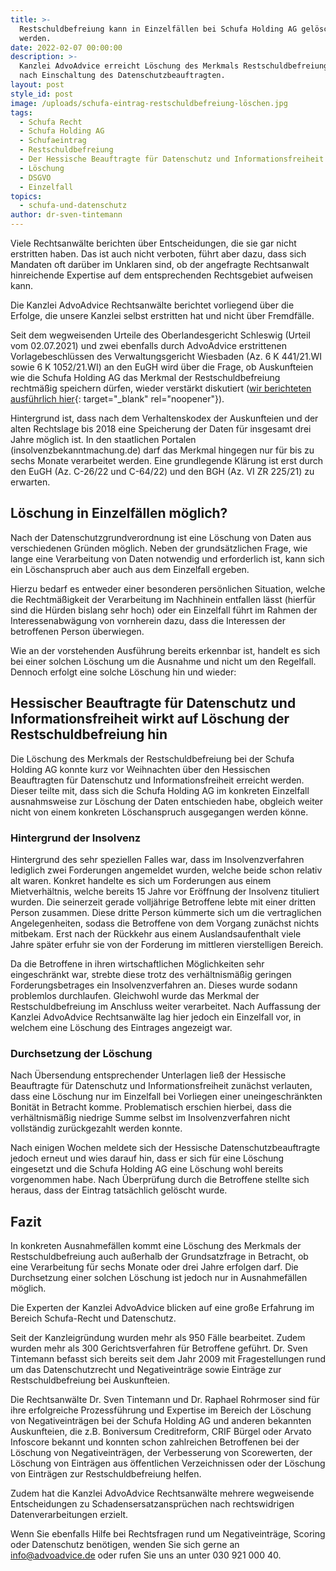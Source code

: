 ```yaml
---
title: >-
  Restschuldbefreiung kann in Einzelfällen bei Schufa Holding AG gelöscht
  werden.
date: 2022-02-07 00:00:00
description: >-
  Kanzlei AdvoAdvice erreicht Löschung des Merkmals Restschuldbefreiung erteilt,
  nach Einschaltung des Datenschutzbeauftragten. 
layout: post
style_id: post
image: /uploads/schufa-eintrag-restschuldbefreiung-löschen.jpg
tags:
  - Schufa Recht
  - Schufa Holding AG
  - Schufaeintrag
  - Restschuldbefreiung
  - Der Hessische Beauftragte für Datenschutz und Informationsfreiheit
  - Löschung
  - DSGVO
  - Einzelfall
topics:
  - schufa-und-datenschutz
author: dr-sven-tintemann
---
```

Viele Rechtsanwälte berichten über Entscheidungen, die sie gar nicht erstritten haben. Das ist auch nicht verboten, führt aber dazu, dass sich Mandaten oft darüber im Unklaren sind, ob der angefragte Rechtsanwalt hinreichende Expertise auf dem entsprechenden Rechtsgebiet aufweisen kann.

Die Kanzlei AdvoAdvice Rechtsanwälte berichtet vorliegend über die Erfolge, die unsere Kanzlei selbst erstritten hat und nicht über Fremdfälle.&nbsp;

Seit dem wegweisenden Urteile des Oberlandesgericht Schleswig (Urteil vom 02.07.2021) und zwei ebenfalls durch AdvoAdvice erstrittenen Vorlagebeschlüssen des Verwaltungsgericht Wiesbaden (Az. 6 K 441/21.WI&nbsp; sowie 6 K 1052/21.WI) an den EuGH wird über die Frage, ob Auskunfteien wie die Schufa Holding AG das Merkmal der Restschuldbefreiung rechtmä&szlig;ig speichern dürfen, wieder verstärkt diskutiert ([wir berichteten ausführlich hier](https://advoadvice.de/blog/restschuldbefreiung-bgh-und-eugh-entscheiden-%C3%BCber-speicherung-durch-die-schufa-holding-ag/){: target="_blank" rel="noopener"}).

Hintergrund ist, dass nach dem Verhaltenskodex der Auskunfteien und der alten Rechtslage bis 2018 eine Speicherung der Daten für insgesamt drei Jahre möglich ist. In den staatlichen Portalen (insolvenzbekanntmachung.de) darf das Merkmal hingegen nur für bis zu sechs Monate verarbeitet werden. Eine grundlegende Klärung ist erst durch den EuGH (Az. C-26/22 und C-64/22) und den BGH (Az. VI ZR 225/21) zu erwarten.

## **Löschung in Einzelfällen möglich?**

Nach der Datenschutzgrundverordnung ist eine Löschung von Daten aus verschiedenen Gründen möglich. Neben der grundsätzlichen Frage, wie lange eine Verarbeitung von Daten notwendig und erforderlich ist, kann sich ein Löschanspruch aber auch aus dem Einzelfall ergeben.

Hierzu bedarf es entweder einer besonderen persönlichen Situation, welche die Rechtmä&szlig;igkeit der Verarbeitung im Nachhinein entfallen lässt (hierfür sind die Hürden bislang sehr hoch) oder ein Einzelfall führt im Rahmen der Interessenabwägung von vornherein dazu, dass die Interessen der betroffenen Person überwiegen.

Wie an der vorstehenden Ausführung bereits erkennbar ist, handelt es sich bei einer solchen Löschung um die Ausnahme und nicht um den Regelfall. Dennoch erfolgt eine solche Löschung hin und wieder:

## **Hessischer Beauftragte für Datenschutz und Informationsfreiheit wirkt auf Löschung der Restschuldbefreiung hin**

Die Löschung des Merkmals der Restschuldbefreiung bei der Schufa Holding AG konnte kurz vor Weihnachten über den Hessischen Beauftragten für Datenschutz und Informationsfreiheit erreicht werden. Dieser teilte mit, dass sich die Schufa Holding AG im konkreten Einzelfall ausnahmsweise zur Löschung der Daten entschieden habe, obgleich weiter nicht von einem konkreten Löschanspruch ausgegangen werden könne.

### **Hintergrund der Insolvenz**

Hintergrund des sehr speziellen Falles war, dass im Insolvenzverfahren lediglich zwei Forderungen angemeldet wurden, welche beide schon relativ alt waren. Konkret handelte es sich um Forderungen aus einem Mietverhältnis, welche bereits 15 Jahre vor Eröffnung der Insolvenz tituliert wurden. Die seinerzeit gerade volljährige Betroffene lebte mit einer dritten Person zusammen. Diese dritte Person kümmerte sich um die vertraglichen Angelegenheiten, sodass die Betroffene von dem Vorgang zunächst nichts mitbekam. Erst nach der Rückkehr aus einem Auslandsaufenthalt viele Jahre später erfuhr sie von der Forderung im mittleren vierstelligen Bereich.

Da die Betroffene in ihren wirtschaftlichen Möglichkeiten sehr eingeschränkt war, strebte diese trotz des verhältnismä&szlig;ig geringen Forderungsbetrages ein Insolvenzverfahren an. Dieses wurde sodann problemlos durchlaufen. Gleichwohl wurde das Merkmal der Restschuldbefreiung im Anschluss weiter verarbeitet. Nach Auffassung der Kanzlei AdvoAdvice Rechtsanwälte lag hier jedoch ein Einzelfall vor, in welchem eine Löschung des Eintrages angezeigt war.

### **Durchsetzung der Löschung**

Nach Übersendung entsprechender Unterlagen lie&szlig; der Hessische Beauftragte für Datenschutz und Informationsfreiheit zunächst verlauten, dass eine Löschung nur im Einzelfall bei Vorliegen einer uneingeschränkten Bonität in Betracht komme. Problematisch erschien hierbei, dass die verhältnismä&szlig;ig niedrige Summe selbst im Insolvenzverfahren nicht vollständig zurückgezahlt werden konnte.

Nach einigen Wochen meldete sich der Hessische Datenschutzbeauftragte jedoch erneut und wies darauf hin, dass er sich für eine Löschung eingesetzt und die Schufa Holding AG eine Löschung wohl bereits vorgenommen habe. Nach Überprüfung durch die Betroffene stellte sich heraus, dass der Eintrag tatsächlich gelöscht wurde.

## **Fazit**

In konkreten Ausnahmefällen kommt eine Löschung des Merkmals der Restschuldbefreiung auch au&szlig;erhalb der Grundsatzfrage in Betracht, ob eine Verarbeitung für sechs Monate oder drei Jahre erfolgen darf. Die Durchsetzung einer solchen Löschung ist jedoch nur in Ausnahmefällen möglich.

Die Experten der Kanzlei AdvoAdvice blicken auf eine gro&szlig;e Erfahrung im Bereich Schufa-Recht und Datenschutz.

Seit der Kanzleigründung wurden mehr als 950 Fälle bearbeitet. Zudem wurden mehr als 300 Gerichtsverfahren für Betroffene geführt. Dr. Sven Tintemann befasst sich bereits seit dem Jahr 2009 mit Fragestellungen rund um das Datenschutzrecht und Negativeinträge sowie Einträge zur Restschuldbefreiung bei Auskunfteien.&nbsp;

Die Rechtsanwälte Dr. Sven Tintemann und Dr. Raphael Rohrmoser sind für ihre erfolgreiche Prozessführung und Expertise im Bereich der Löschung von Negativeinträgen bei der Schufa Holding AG und anderen bekannten Auskunfteien, die z.B. Boniversum Creditreform, CRIF Bürgel oder Arvato Infoscore bekannt und konnten schon zahlreichen Betroffenen bei der Löschung von Negativeinträgen, der Verbesserung von Scorewerten, der Löschung von Einträgen aus öffentlichen Verzeichnissen oder der Löschung von Einträgen zur Restschuldbefreiung helfen.

Zudem hat die Kanzlei AdvoAdvice Rechtsanwälte mehrere wegweisende Entscheidungen zu Schadensersatzansprüchen nach rechtswidrigen Datenverarbeitungen erzielt.&nbsp;

Wenn Sie ebenfalls Hilfe bei Rechtsfragen rund um Negativeinträge, Scoring oder Datenschutz benötigen, wenden Sie sich gerne an info@advoadvice.de oder rufen Sie uns an unter 030 921 000 40.&nbsp;

&nbsp;
